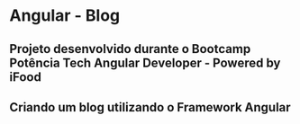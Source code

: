 # Angular - Blog

## Projeto desenvolvido durante o Bootcamp Potência Tech Angular Developer - Powered by iFood

## Criando um blog utilizando o Framework Angular